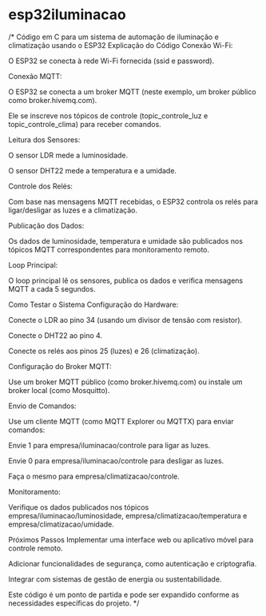 # esp32iluminacao
/* Código em C para um sistema de automação de iluminação e climatização usando o ESP32
Explicação do Código
Conexão Wi-Fi:

O ESP32 se conecta à rede Wi-Fi fornecida (ssid e password).

Conexão MQTT:

O ESP32 se conecta a um broker MQTT (neste exemplo, um broker público como broker.hivemq.com).

Ele se inscreve nos tópicos de controle (topic_controle_luz e topic_controle_clima) para receber comandos.

Leitura dos Sensores:

O sensor LDR mede a luminosidade.

O sensor DHT22 mede a temperatura e a umidade.

Controle dos Relés:

Com base nas mensagens MQTT recebidas, o ESP32 controla os relés para ligar/desligar as luzes e a climatização.

Publicação dos Dados:

Os dados de luminosidade, temperatura e umidade são publicados nos tópicos MQTT correspondentes para monitoramento remoto.

Loop Principal:

O loop principal lê os sensores, publica os dados e verifica mensagens MQTT a cada 5 segundos.

Como Testar o Sistema
Configuração do Hardware:

Conecte o LDR ao pino 34 (usando um divisor de tensão com resistor).

Conecte o DHT22 ao pino 4.

Conecte os relés aos pinos 25 (luzes) e 26 (climatização).

Configuração do Broker MQTT:

Use um broker MQTT público (como broker.hivemq.com) ou instale um broker local (como Mosquitto).

Envio de Comandos:

Use um cliente MQTT (como MQTT Explorer ou MQTTX) para enviar comandos:

Envie 1 para empresa/iluminacao/controle para ligar as luzes.

Envie 0 para empresa/iluminacao/controle para desligar as luzes.

Faça o mesmo para empresa/climatizacao/controle.

Monitoramento:

Verifique os dados publicados nos tópicos empresa/iluminacao/luminosidade, empresa/climatizacao/temperatura e empresa/climatizacao/umidade.

Próximos Passos
Implementar uma interface web ou aplicativo móvel para controle remoto.

Adicionar funcionalidades de segurança, como autenticação e criptografia.

Integrar com sistemas de gestão de energia ou sustentabilidade.

Este código é um ponto de partida e pode ser expandido conforme as necessidades específicas do projeto. */
